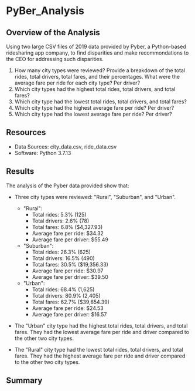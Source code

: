 # PyBer_Analysis
## Overview of the Analysis
Using two large CSV files of 2019 data provided by Pyber, a Python-based ridesharing app company, to find disparities and make recommondations to the CEO for addressing such disparities.

 1. How many city types were reviewed? Provide a breakdown of the total rides, total drivers, total fares, and their percentages. What were the average fare per ride for each city type? Per driver?
 2. Which city types had the highest total rides, total drivers, and total fares?
 3. Which city type had the lowest total rides, total drivers, and total fares?
 4. Which city type had the highest average fare per ride? Per driver?
 5. Which city type had the lowest average fare per ride? Per driver?


## Resources
 - Data Sources: city_data.csv, ride_data.csv
 - Software: Python 3.7.13

 ## Results
 
The analysis of the Pyber data provided show that:
  - Three city types were reviewed: "Rural", "Suburban", and "Urban".

    - "Rural":
        - Total rides: 5.3% (125)
        - Total drivers: 2.6% (78)
        - Total fares: 6.8% ($4,327.93)
        - Average fare per ride: $34.32
        - Average fare per driver: $55.49
    - "Suburban": 
        - Total rides: 26.3% (625)
        - Total drivers: 16.5% (490)
        - Total fares: 30.5% ($19,356.33)
        - Average fare per ride: $30.97
        - Average fare per driver: $39.50
    - "Urban": 
        - Total rides: 68.4% (1,625)
        - Total drivers: 80.9% (2,405)
        - Total fares: 62.7% ($39,854.39)
        - Average fare per ride: $24.53
        - Average fare per driver: $16.57
 - The "Urban" city type had the highest total rides, total drivers, and total fares. They had the lowest average fare per ride and driver compared to the other two city types.
 - The "Rural" city type had the lowest total rides, total drivers, and total fares. They had the highest average fare per ride and driver compared to the other two city types.
## Summary
